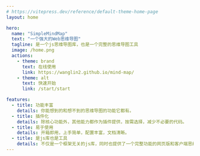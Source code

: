 ```yaml
---
# https://vitepress.dev/reference/default-theme-home-page
layout: home

hero:
  name: "SimpleMindMap"
  text: "一个强大的Web思维导图"
  tagline: 是一个js思维导图库，也是一个完整的思维导图工具
  image: /home.png
  actions:
    - theme: brand
      text: 在线使用
      link: https://wanglin2.github.io/mind-map/
    - theme: alt
      text: 快速开始
      link: /start/start

features:
  - title: 功能丰富
    details: 你能想到的和想不到的思维导图的功能它都有。
  - title: 插件化
    details: 除核心功能外，其他能力都作为插件提供，按需选择，减少不必要的代码。
  - title: 易于使用
    details: 开箱即用，上手简单，配置丰富，文档清晰。
  - title: 是js库也是工具
    details: 不仅是一个框架无关的js库，同时也提供了一个完整功能的网页版和客户端思维导图工具。
---
```

